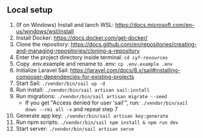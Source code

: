 ## Local setup
1. (If on Windows) Install and lanch WSL: https://docs.microsoft.com/en-us/windows/wsl/install
2. Install Docker: https://docs.docker.com/get-docker/
3. Clone the repository: https://docs.github.com/en/repositories/creating-and-managing-repositories/cloning-a-repository
4. Enter the project directory inside terminal: `cd cyf-resources`
5. Copy .env.example and rename to .env: `cp .env.example .env`
6. Initialize Laravel Sail: https://laravel.com/docs/8.x/sail#installing-composer-dependencies-for-existing-projects
7. Start Sail: `./vendor/bin/sail up -d`
8. Run install: `./vendor/bin/sail artisan sail:install`
9. Run migrations: `./vendor/bin/sail artisan migrate --seed`
    * If you get "Access denied for user 'sail'", run: `./vendor/bin/sail down --rmi all -v` and repeat step 7
11. Generate app key: `./vendor/bin/sail artisan key:generate`
12. Run npm scripts: `./vendor/bin/sail npm install & npm run dev`
13. Start server: `./vendor/bin/sail artisan serve`
